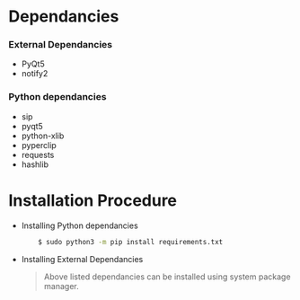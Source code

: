 # Dependancies

### External Dependancies

- PyQt5 
- notify2 


### Python dependancies
* sip
* pyqt5
* python-xlib
* pyperclip
* requests
* hashlib

# Installation Procedure

- Installing Python dependancies
	```sh
		$ sudo python3 -m pip install requirements.txt
	```
- Installing External Dependancies
	> Above listed dependancies can be installed using system package manager.
